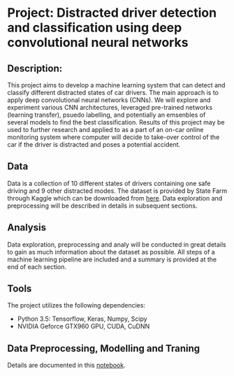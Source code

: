 # Project: Distracted driver detection and classification using deep convolutional neural networks

## Description: 
This project aims to develop a machine learning system that can detect and classify different distracted states of car drivers. The main approach is to apply deep convolutional neural networks (CNNs). We will explore and experiment various CNN architectures, leveraged pre-trained networks (learning transfer), psuedo labelling, and potentially an emsenbles of several models to find the best classification. Results of this project may be used to further research and applied to as a part of an on-car online monitoring system where computer will decide to take-over control of the car if the driver is distracted and poses a potential accident.

## Data
Data is a collection of 10 different states of drivers containing one safe driving and 9 other distracted modes. The dataset is provided by State Farm through Kaggle which can be downloaded from [here](https://www.kaggle.com/c/state-farm-distracted-driver-detection/data). Data exploration and preprocessing will be described in details in subsequent sections.

## Analysis
Data exploration, preprocessing and analy will be conducted in great details to gain as much information about the dataset as possible. All steps of a machine learning pipeline are included and a summary is provided at the end of each section.

## Tools

The project utilizes the following dependencies:

- Python 3.5: Tensorflow, Keras, Numpy, Scipy
- NVIDIA Geforce GTX960 GPU, CUDA, CuDNN

## Data Preprocessing, Modelling and Traning

Details are documented in this [notebook](https://github.com/tnaduc/Distracted_Driver_Detect_Classify/blob/master/Distracted_Driver_Detection_Classification.ipynb).
